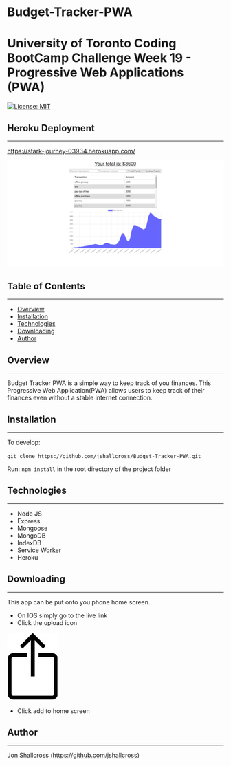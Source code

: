 # Budget-Tracker-PWA
# University of Toronto Coding BootCamp Challenge Week 19 - Progressive Web Applications (PWA)

[![License: MIT](https://img.shields.io/badge/License-MIT-yellow.svg)](https://opensource.org/licenses/MIT)

## Heroku Deployment
---
https://stark-journey-03934.herokuapp.com/

![Screenshot of Budget Tracker](/public/images/screenshot.png)

## Table of Contents
---
- [Overview](#Overview)
- [Installation](#Installation)
- [Technologies](#Technologies)
- [Downloading](#Downloading)
- [Author](#Author)


## Overview
---
Budget Tracker PWA is a simple way to keep track of you finances. This Progressive Web Application(PWA) allows users to keep track of their finances even without a stable internet connection. 

## Installation
---
To develop: 

`git clone https://github.com/jshallcross/Budget-Tracker-PWA.git `

Run: `npm install` in the root directory of the project folder

## Technologies
---
* Node JS
* Express
* Mongoose
* MongoDB
* IndexDB
* Service Worker
* Heroku

## Downloading
---
This app can be put onto you phone home screen.
* On IOS simply go to the live link
* Click the upload icon 

![upload icon](/public/images/upload1.jpg)
* Click add to home screen

## Author
---
Jon Shallcross (https://github.com/jshallcross)
